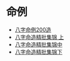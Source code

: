 # 命例
- [八字命例200造](http://blog.sina.com.cn/s/blog_614375770102f0wi.html)
- [八字命造精批集锦 上](http://blog.sina.cn/dpool/blog/s/blog_614375770102f0wj.html)
- [八字命造精批集锦中](http://blog.sina.com.cn/s/blog_614375770102f0wk.html)
- [八字命造精批集锦下](http://blog.sina.com.cn/s/blog_614375770102f0wl.html)
